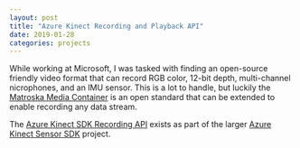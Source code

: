 ```yaml
---
layout: post
title: "Azure Kinect Recording and Playback API"
date: 2019-01-28
categories: projects
---
```


While working at Microsoft, I was tasked with finding an open-source friendly video format that can record RGB color, 12-bit depth, multi-channel nicrophones, and an IMU sensor. This is a lot to handle, but luckily the [Matroska Media Container](https://www.matroska.org/what_is_matroska.html) is an open standard that can be extended to enable recording any data stream.

The [Azure Kinect SDK Recording API](https://github.com/microsoft/Azure-Kinect-Sensor-SDK/tree/develop/src/record) exists as part of the larger [Azure Kinect Sensor SDK](https://github.com/microsoft/Azure-Kinect-Sensor-SDK) project.